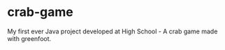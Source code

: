 # crab-game

My first ever Java project developed at High School - A crab game made with greenfoot.
